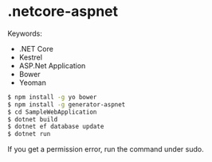 # .netcore-aspnet

Keywords:
* .NET Core
* Kestrel
* ASP.Net Application
* Bower
* Yeoman

```bash
$ npm install -g yo bower
$ npm install -g generator-aspnet
$ cd SampleWebApplication
$ dotnet build
$ dotnet ef database update
$ dotnet run
```

If you get a permission error, run the command under sudo.
